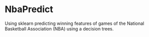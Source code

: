 # NbaPredict
Using sklearn predicting winning features of games of the National Basketball Association (NBA) using a decision trees.
